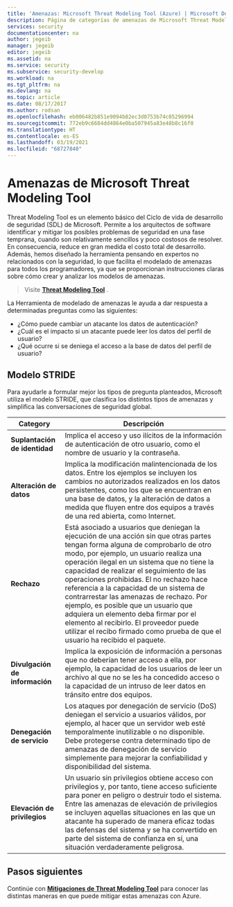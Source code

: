 ```yaml
---
title: 'Amenazas: Microsoft Threat Modeling Tool (Azure) | Microsoft Docs'
description: Página de categorías de amenazas de Microsoft Threat Modeling Tool, que contiene categorías para todas las amenazas generadas expuestas.
services: security
documentationcenter: na
author: jegeib
manager: jegeib
editor: jegeib
ms.assetid: na
ms.service: security
ms.subservice: security-develop
ms.workload: na
ms.tgt_pltfrm: na
ms.devlang: na
ms.topic: article
ms.date: 08/17/2017
ms.author: rodsan
ms.openlocfilehash: eb006482b851e9094b82ec3d0753b74c05296994
ms.sourcegitcommit: 772eb9c6684dd4864e0ba507945a83e48b8c16f0
ms.translationtype: HT
ms.contentlocale: es-ES
ms.lasthandoff: 03/19/2021
ms.locfileid: "68727840"
---
```

# <a name="microsoft-threat-modeling-tool-threats"></a>Amenazas de Microsoft Threat Modeling Tool

Threat Modeling Tool es un elemento básico del Ciclo de vida de desarrollo de seguridad (SDL) de Microsoft. Permite a los arquitectos de software identificar y mitigar los posibles problemas de seguridad en una fase temprana, cuando son relativamente sencillos y poco costosos de resolver. En consecuencia, reduce en gran medida el costo total de desarrollo. Además, hemos diseñado la herramienta pensando en expertos no relacionados con la seguridad, lo que facilita el modelado de amenazas para todos los programadores, ya que se proporcionan instrucciones claras sobre cómo crear y analizar los modelos de amenazas.

> Visite **[Threat Modeling Tool](threat-modeling-tool.md)** .

La Herramienta de modelado de amenazas le ayuda a dar respuesta a determinadas preguntas como las siguientes:

* ¿Cómo puede cambiar un atacante los datos de autenticación?
* ¿Cuál es el impacto si un atacante puede leer los datos del perfil de usuario?
* ¿Qué ocurre si se deniega el acceso a la base de datos del perfil de usuario?

## <a name="stride-model"></a>Modelo STRIDE

Para ayudarle a formular mejor los tipos de pregunta planteados, Microsoft utiliza el modelo STRIDE, que clasifica los distintos tipos de amenazas y simplifica las conversaciones de seguridad global.

| Category | Descripción |
| -------- | ----------- |
| **Suplantación de identidad** | Implica el acceso y uso ilícitos de la información de autenticación de otro usuario, como el nombre de usuario y la contraseña. |
| **Alteración de datos** | Implica la modificación malintencionada de los datos. Entre los ejemplos se incluyen los cambios no autorizados realizados en los datos persistentes, como los que se encuentran en una base de datos, y la alteración de datos a medida que fluyen entre dos equipos a través de una red abierta, como Internet. |
| **Rechazo** | Está asociado a usuarios que deniegan la ejecución de una acción sin que otras partes tengan forma alguna de comprobarlo de otro modo, por ejemplo, un usuario realiza una operación ilegal en un sistema que no tiene la capacidad de realizar el seguimiento de las operaciones prohibidas. El no rechazo hace referencia a la capacidad de un sistema de contrarrestar las amenazas de rechazo. Por ejemplo, es posible que un usuario que adquiera un elemento deba firmar por el elemento al recibirlo. El proveedor puede utilizar el recibo firmado como prueba de que el usuario ha recibido el paquete. |
| **Divulgación de información** | Implica la exposición de información a personas que no deberían tener acceso a ella, por ejemplo, la capacidad de los usuarios de leer un archivo al que no se les ha concedido acceso o la capacidad de un intruso de leer datos en tránsito entre dos equipos. |
| **Denegación de servicio** | Los ataques por denegación de servicio (DoS) deniegan el servicio a usuarios válidos, por ejemplo, al hacer que un servidor web esté temporalmente inutilizable o no disponible. Debe protegerse contra determinado tipo de amenazas de denegación de servicio simplemente para mejorar la confiabilidad y disponibilidad del sistema. |
| **Elevación de privilegios** | Un usuario sin privilegios obtiene acceso con privilegios y, por tanto, tiene acceso suficiente para poner en peligro o destruir todo el sistema. Entre las amenazas de elevación de privilegios se incluyen aquellas situaciones en las que un atacante ha superado de manera eficaz todas las defensas del sistema y se ha convertido en parte del sistema de confianza en sí, una situación verdaderamente peligrosa. |

## <a name="next-steps"></a>Pasos siguientes

Continúe con **[Mitigaciones de Threat Modeling Tool](threat-modeling-tool-mitigations.md)** para conocer las distintas maneras en que puede mitigar estas amenazas con Azure.